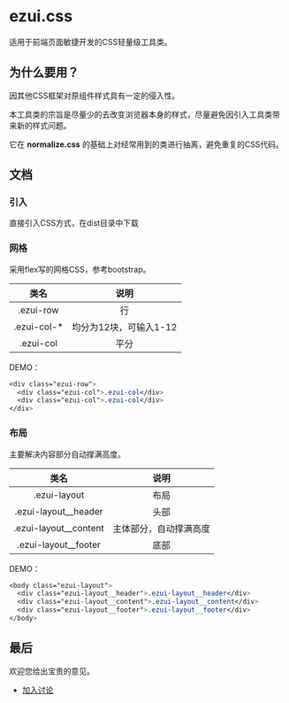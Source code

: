 # ezui.css
适用于前端页面敏捷开发的CSS轻量级工具类。

## 为什么要用？

因其他CSS框架对原组件样式具有一定的侵入性。  

本工具类的宗旨是尽量少的去改变浏览器本身的样式，尽量避免因引入工具类带
来新的样式问题。

它在 **normalize.css** 的基础上对经常用到的类进行抽离，避免重复的CSS代码。

## 文档

### 引入

直接引入CSS方式，在dist目录中下载

### 网格
采用flex写的网格CSS，参考bootstrap。

| 类名        | 说明   |
| :--------:  | :-----:  |
| .ezui-row | 行 |
| .ezui-col-* |   均分为12块，可输入1-12   |
| .ezui-col |    平分    |

DEMO：
```css
<div class="ezui-row">
  <div class="ezui-col">.ezui-col</div>
  <div class="ezui-col">.ezui-col</div>
</div>
```

### 布局
主要解决内容部分自动撑满高度。

| 类名        | 说明   |
| :--------:  | :-----:  |
| .ezui-layout  |  布局  |
| .ezui-layout__header  |  头部  |
| .ezui-layout__content | 主体部分，自动撑满高度  |
| .ezui-layout__footer  |    底部    |

DEMO：
```css
<body class="ezui-layout">
  <div class="ezui-layout__header">.ezui-layout__header</div>
  <div class="ezui-layout__content">.ezui-layout__content</div>
  <div class="ezui-layout__footer">.ezui-layout__footer</div>
</body>
```

## 最后
欢迎您给出宝贵的意见。  
- [加入讨论](https://github.com/colodoo/ezui.css/issues)  